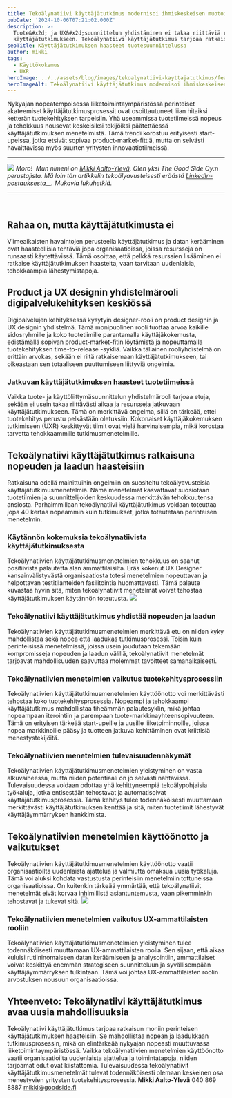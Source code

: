 ```yaml
---
title: Tekoälynatiivi käyttäjätutkimus modernisoi ihmiskeskeisen muotoilun
pubDate: '2024-10-06T07:21:02.000Z'
description: >-
  Tuote&#x2d; ja UX&#x2d;suunnittelun yhdistäminen ei takaa riittäviä resursseja
  käyttäjätutkimukseen. Tekoälynatiivi käyttäjätutkimus tarjoaa ratkaisun.
seoTitle: Käyttäjätutkimuksen haasteet tuotesuunnittelussa
author: mikki
tags:
  - Käyttökokemus
  - UXR
heroImage: ../../assets/blog/images/tekoalynatiivi-kayttajatutkimus/featured.webp
heroImageAlt: Tekoälynatiivi käyttäjätutkimus modernisoi ihmiskeskeisen muotoilun
---
```


Nykyajan nopeatempoisessa liiketoimintaympäristössä perinteiset akateemiset käyttäjätutkimusprosessit ovat osoittautuneet liian hitaiksi ketterän tuotekehityksen tarpeisiin. Yhä useammissa tuotetiimeissä nopeus ja tehokkuus nousevat keskeisiksi tekijöiksi päätettäessä käyttäjätutkimuksen menetelmistä. Tämä trendi korostuu erityisesti start-upeissa, jotka etsivät sopivaa product-market-fittiä, mutta on selvästi havaittavissa myös suurten yritysten innovaatiotiimeissä.

* * *

![](/images/blog/tekoalynatiivi-kayttajatutkimus/mikki-goodside-300x300.png) _Moro!_  _Mun nimeni on [Mikki Aalto-Ylevä](https://www.linkedin.com/in/mikkiaaltoyleva/). Olen yksi The Good Side Oy:n perustajista. Mä loin tän artikkelin_ _tekoälyavusteisesti eräästä [LinkedIn-postauksesta](https://www.linkedin.com/posts/mikkiaaltoyleva_uxr-tekoaeulynatiivi-kaeuyttaeujaeututkimus-activity-7250401293251268609-ky06?utm_source=share&utm_medium=member_desktop)__. Mukavia lukuhetkiä._

* * *

 

## **Rahaa on, mutta käyttäjätutkimusta ei**

Viimeaikaisten havaintojen perusteella käyttäjätutkimus ja datan kerääminen ovat haasteellisia tehtäviä jopa organisaatioissa, joissa resursseja on runsaasti käytettävissä. Tämä osoittaa, että pelkkä resurssien lisääminen ei ratkaise käyttäjätutkimuksen haasteita, vaan tarvitaan uudenlaisia, tehokkaampia lähestymistapoja.

## **Product ja UX designin yhdistelmärooli digipalvelukehityksen keskiössä**

Digipalvelujen kehityksessä kysytyin designer-rooli on product designin ja UX designin yhdistelmä. Tämä monipuolinen rooli tuottaa arvoa kaikille sidosryhmille ja koko tuotetiimille parantamalla käyttäjäkokemusta, edistämällä sopivan product-market-fitin löytämistä ja nopeuttamalla tuotekehityksen time-to-release -sykliä. Vaikka tällainen rooliyhdistelmä on erittäin arvokas, sekään ei riitä ratkaisemaan käyttäjätutkimukseen, tai oikeastaan sen totaaliseen puuttumiseen liittyviä ongelmia.

### **Jatkuvan käyttäjätutkimuksen haasteet tuotetiimeissä**

Vaikka tuote- ja käyttöliittymäsuunnittelun yhdistelmärooli tarjoaa etuja, sekään ei usein takaa riittävästi aikaa ja resursseja jatkuvaan käyttäjätutkimukseen. Tämä on merkittävä ongelma, sillä on tärkeää, ettei tuotekehitys perustu pelkästään oletuksiin. Kokonaiset käyttäjäkokemuksen tutkimiseen (UXR) keskittyvät tiimit ovat vielä harvinaisempia, mikä korostaa tarvetta tehokkaammille tutkimusmenetelmille.

## **Tekoälynatiivi käyttäjätutkimus ratkaisuna nopeuden ja laadun haasteisiin**

Ratkaisuna edellä mainittuihin ongelmiin on suositeltu tekoälyavusteisia käyttäjätutkimusmenetelmiä. Nämä menetelmät kasvattavat suosiotaan tuotetiimien ja suunnittelijoiden keskuudessa merkittävän tehokkuutensa ansiosta. Parhaimmillaan tekoälynatiivi käyttäjätutkimus voidaan toteuttaa jopa 40 kertaa nopeammin kuin tutkimukset, jotka toteutetaan perinteisen menetelmin.

### **Käytännön kokemuksia tekoälynatiivista käyttäjätutkimuksesta**

Tekoälynatiivien käyttäjätutkimusmenetelmien tehokkuus on saanut positiivista palautetta alan ammattilaisilta. Eräs kokenut UX Designer kansainvälistyvästä organisaatiosta totesi menetelmien nopeuttavan ja helpottavan testitilanteiden fasilitointia huomattavasti. Tämä palaute kuvastaa hyvin sitä, miten tekoälynatiivit menetelmät voivat tehostaa käyttäjätutkimuksen käytännön toteutusta. ![](/images/blog/tekoalynatiivi-kayttajatutkimus/Microcopyt-testissa-png-e1728213322864.webp)

### **Tekoälynatiivi käyttäjätutkimus yhdistää nopeuden ja laadun**

Tekoälynatiivien käyttäjätutkimusmenetelmien merkittävä etu on niiden kyky mahdollistaa sekä nopea että laadukas tutkimusprosessi. Toisin kuin perinteisissä menetelmissä, joissa usein joudutaan tekemään kompromisseja nopeuden ja laadun välillä, tekoälynatiivit menetelmät tarjoavat mahdollisuuden saavuttaa molemmat tavoitteet samanaikaisesti.

### **Tekoälynatiivien menetelmien vaikutus tuotekehitysprosessiin**

Tekoälynatiivien käyttäjätutkimusmenetelmien käyttöönotto voi merkittävästi tehostaa koko tuotekehitysprosessia. Nopeampi ja tehokkaampi käyttäjätutkimus mahdollistaa tiheämmän palautesyklin, mikä johtaa nopeampaan iterointiin ja parempaan tuote-markkinayhteensopivuuteen. Tämä on erityisen tärkeää start-upeille ja uusille liiketoiminnoille, joissa nopea markkinoille pääsy ja tuotteen jatkuva kehittäminen ovat kriittisiä menestystekijöitä.

### **Tekoälynatiivien menetelmien tulevaisuudennäkymät**

Tekoälynatiivien käyttäjätutkimusmenetelmien yleistyminen on vasta alkuvaiheessa, mutta niiden potentiaali on jo selvästi nähtävissä. Tulevaisuudessa voidaan odottaa yhä kehittyneempiä tekoälypohjaisia työkaluja, jotka entisestään tehostavat ja automatisoivat käyttäjätutkimusprosessia. Tämä kehitys tulee todennäköisesti muuttamaan merkittävästi käyttäjätutkimuksen kenttää ja sitä, miten tuotetiimit lähestyvät käyttäjäymmärryksen hankkimista.

## **Tekoälynatiivien menetelmien käyttöönotto ja vaikutukset**

Tekoälynatiivien käyttäjätutkimusmenetelmien käyttöönotto vaatii organisaatioilta uudenlaista ajattelua ja valmiutta omaksua uusia työkaluja. Tämä voi aluksi kohdata vastustusta perinteisiin menetelmiin tottuneissa organisaatioissa. On kuitenkin tärkeää ymmärtää, että tekoälynatiivit menetelmät eivät korvaa inhimillistä asiantuntemusta, vaan pikemminkin tehostavat ja tukevat sitä. ![](/images/blog/tekoalynatiivi-kayttajatutkimus/design-sprint-brainstormaus-kaynnissa.png)

### **Tekoälynatiivien menetelmien vaikutus UX-ammattilaisten rooliin**

Tekoälynatiivien käyttäjätutkimusmenetelmien yleistyminen tulee todennäköisesti muuttamaan UX-ammattilaisten roolia. Sen sijaan, että aikaa kuluisi rutiininomaiseen datan keräämiseen ja analysointiin, ammattilaiset voivat keskittyä enemmän strategiseen suunnitteluun ja syvällisempään käyttäjäymmärryksen tulkintaan. Tämä voi johtaa UX-ammattilaisten roolin arvostuksen nousuun organisaatioissa.

## **Yhteenveto: Tekoälynatiivi käyttäjätutkimus avaa uusia mahdollisuuksia**

Tekoälynatiivi käyttäjätutkimus tarjoaa ratkaisun moniin perinteisen käyttäjätutkimuksen haasteisiin. Se mahdollistaa nopean ja laadukkaan tutkimusprosessin, mikä on elintärkeää nykyajan nopeasti muuttuvassa liiketoimintaympäristössä. Vaikka tekoälynatiivien menetelmien käyttöönotto vaatii organisaatioilta uudenlaista ajattelua ja toimintatapoja, niiden tarjoamat edut ovat kiistattomia. Tulevaisuudessa tekoälynatiivit käyttäjätutkimusmenetelmät tulevat todennäköisesti olemaan keskeinen osa menestyvien yritysten tuotekehitysprosessia. **Mikki Aalto-Ylevä** 040 869 8887 mikki@goodside.fi
